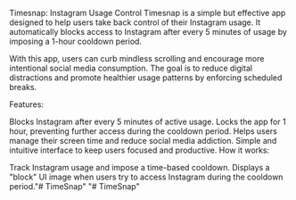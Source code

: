 Timesnap: Instagram Usage Control
Timesnap is a simple but effective app designed to help users take back control of their Instagram usage. It automatically blocks access to Instagram after every 5 minutes of usage by imposing a 1-hour cooldown period.

With this app, users can curb mindless scrolling and encourage more intentional social media consumption. The goal is to reduce digital distractions and promote healthier usage patterns by enforcing scheduled breaks.

Features:

Blocks Instagram after every 5 minutes of active usage.
Locks the app for 1 hour, preventing further access during the cooldown period.
Helps users manage their screen time and reduce social media addiction.
Simple and intuitive interface to keep users focused and productive.
How it works:

Track Instagram usage and impose a time-based cooldown.
Displays a "block" UI image when users try to access Instagram during the cooldown period."# TimeSnap" 
"# TimeSnap" 
